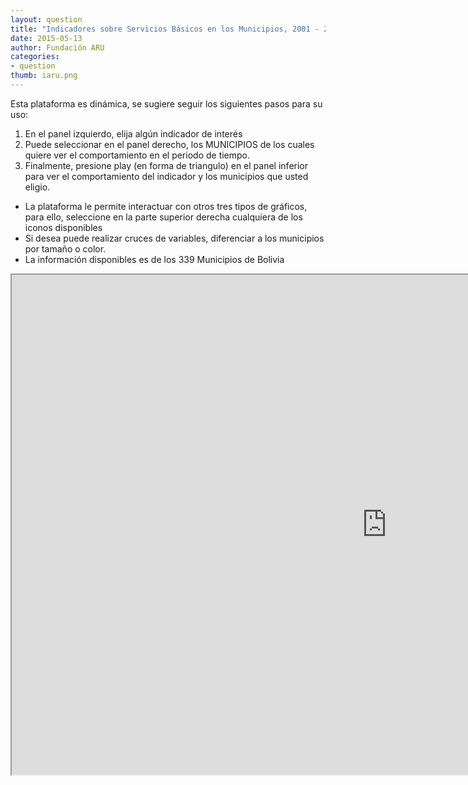 ```yaml
---
layout: question
title: "Indicadores sobre Servicios Básicos en los Municipios, 2001 - 2012"
date: 2015-05-13
author: Fundación ARU
categories:
- question
thumb: iaru.png
---
```

Esta plataforma es dinámica, se sugiere seguir los siguientes pasos para su uso:
	
1. En el panel izquierdo, elija algún indicador de interés
2. Puede seleccionar en el panel derecho, los MUNICIPIOS de los cuales quiere ver el comportamiento en el periodo de tiempo.
3. Finalmente, presione play (en forma de triangulo) en el panel inferior para ver el comportamiento del indicador y los municipios que usted eligio.

* La plataforma le permite interactuar con otros tres tipos de gráficos, para ello, seleccione en la parte superior derecha cualquiera de los iconos disponibles
* Si desea puede realizar cruces de variables, diferenciar a los municipios por tamaño o color.
* La información disponibles es de los 339 Municipios de Bolivia

<iframe src="http://opendatabolivia.github.io/serm_nacional.html" width="1200" height="800" align="center"> 
